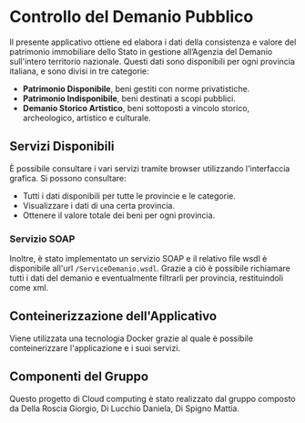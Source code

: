 # Controllo del Demanio Pubblico
Il presente applicativo ottiene ed elabora i dati della consistenza e valore del patrimonio immobiliare dello Stato in 
gestione all’Agenzia del Demanio sull'intero territorio nazionale. Questi dati sono disponibili per ogni provincia italiana, e sono divisi in tre categorie:
- **Patrimonio Disponibile**, beni gestiti con norme privatistiche.
- **Patrimonio Indisponibile**, beni destinati a scopi pubblici.
- **Demanio Storico Artistico**, beni sottoposti a vincolo storico, archeologico, artistico e culturale.

## Servizi Disponibili
È possibile consultare i vari servizi tramite browser utilizzando l'interfaccia grafica. Si possono consultare:
- Tutti i dati disponibili per tutte le provincie e le categorie.
- Visualizzare i dati di una certa provincia.
- Ottenere il valore totale dei beni per ogni provincia.

### Servizio SOAP
Inoltre, è stato implementato un servizio SOAP e il relativo file wsdl è disponibile all'url `/ServiceDemanio.wsdl`. 
Grazie a ciò è possibile richiamare tutti i dati del demanio e eventualmente filtrarli per provincia, restituindoli come xml.

## Conteinerizzazione dell'Applicativo
Viene utilizzata una tecnologia Docker grazie al quale è possibile conteinerizzare l'applicazione e i suoi servizi. 
  
## Componenti del Gruppo
Questo progetto di Cloud computing è stato realizzato dal gruppo composto da Della Roscia Giorgio, Di Lucchio Daniela, Di Spigno Mattia.
